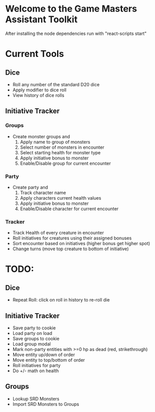 # Welcome to the Game Masters Assistant Toolkit

After installing the node dependencies run with
"react-scripts start"

 # Current Tools
 ## Dice
  - Roll any number of the standard D20 dice
  - Apply modifier to dice roll
  - View history of dice rolls
 ## Initiative Tracker
 ### Groups
  - Create monster groups and
    1. Apply name to group of monsters
    2. Select number of monsters in encounter
    3. Select starting health for monster type
    4. Apply initiative bonus to monster
    5. Enable/Disable group for current encounter
 ### Party
  - Create party and
    1. Track character name
    2. Apply characters current health values
    3. Apply initiative bonus to monster
    4. Enable/Disable character for current encounter
 ### Tracker
  - Track Health of every creature in encounter
  - Roll initiatives for creatures using their assigned bonuses
  - Sort encounter based on initiatives (higher bonus get higher spot)
  - Change turns (move top creature to bottom of initiative)

 # TODO:
 ## Dice
  - Repeat Roll: click on roll in history to re-roll die
 ## Initiative Tracker
  - Save party to cookie
  - Load party on load
  - Save groups to cookie
  - Load group modal
  - Mark non-party entities with >=0 hp as dead (red, strikethrough)
  - Move entity up/down of order
  - Move entity to top/bottom of order
  - Roll initiatives for party
  - Do +/- math on health
 ## Groups
  - Lookup SRD Monsters
  - Import SRD Monsters to Groups